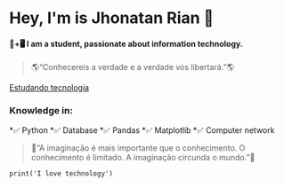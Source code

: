 # Hey, I'm is Jhonatan Rian 👋

#### 📒+🖥 I am a student, passionate about information technology.

>🌎“Conhecereis a verdade e a verdade vos libertará.”🌎

[Estudando tecnologia](https://i.giphy.com/media/SWoSkN6DxTszqIKEqv/giphy.webp)

### Knowledge in:
*✅ Python
*✅ Database
*✅ Pandas
*✅ Matplotlib
*✅ Computer network

>🔹“A imaginação é mais importante que o conhecimento. O conhecimento é limitado. A imaginação circunda o mundo.”🔹

~~~
print('I love technology')
~~~
